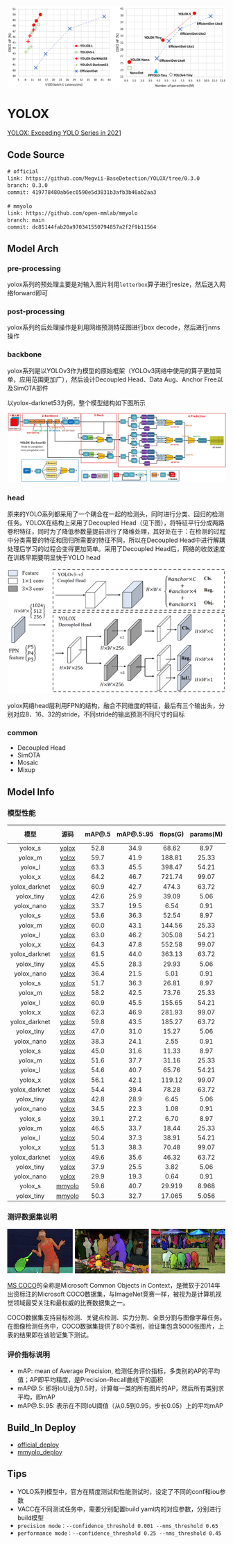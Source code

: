 
![](../../../images/cv/detection/yolox/info.png)

# YOLOX

[YOLOX: Exceeding YOLO Series in 2021](https://arxiv.org/abs/2107.08430)

## Code Source
```
# official
link: https://github.com/Megvii-BaseDetection/YOLOX/tree/0.3.0
branch: 0.3.0
commit: 419778480ab6ec0590e5d3831b3afb3b46ab2aa3

# mmyolo
link: https://github.com/open-mmlab/mmyolo
branch: main
commit: dc85144fab20a970341550794857a2f2f9b11564
```

## Model Arch

### pre-processing

yolox系列的预处理主要是对输入图片利用`letterbox`算子进行resize，然后送入网络forward即可

### post-processing

yolox系列的后处理操作是利用网络预测特征图进行box decode，然后进行nms操作

### backbone

yolox系列是以YOLOv3作为模型的原始框架（YOLOv3网络中使用的算子更加简单，应用范围更加广），然后设计Decoupled Head、Data Aug、Anchor Free以及SimOTA部件

以yolox-darknet53为例，整个模型结构如下图所示

![](../../../images/cv/detection/yolox/arch.jpg)

### head

原来的YOLO系列都采用了一个耦合在一起的检测头，同时进行分类、回归的检测任务。YOLOX在结构上采用了Decoupled Head（见下图），将特征平行分成两路卷积特征，同时为了降低参数量提前进行了降维处理，其好处在于：在检测的过程中分类需要的特征和回归所需要的特征不同，所以在Decoupled Head中进行解耦处理后学习的过程会变得更加简单。采用了Decoupled Head后，网络的收敛速度在训练早期要明显快于YOLO head

![](../../../images/cv/detection/yolox/decouple_head.png)

yolox网络head层利用FPN的结构，融合不同维度的特征，最后有三个输出头，分别对应8、16、32的stride，不同stride的输出预测不同尺寸的目标

### common

- Decoupled Head
- SimOTA
- Mosaic
- Mixup

## Model Info

### 模型性能

| 模型  | 源码 | mAP@.5 | mAP@.5:.95 | flops(G) | params(M) | input size |
| :---: | :--: | :--: | :--: | :---: | :----: | :--------: |
| yolox_s |[yolox](https://github.com/Megvii-BaseDetection/YOLOX/tree/0.3.0)|   52.8   |  34.9    |   68.62    |    8.97    |        1024    |
| yolox_m |[yolox](https://github.com/Megvii-BaseDetection/YOLOX/tree/0.3.0)|   59.7   |  41.9    |   188.81    |    25.33   |        1024    |
| yolox_l |[yolox](https://github.com/Megvii-BaseDetection/YOLOX/tree/0.3.0)|   63.3   |   45.5   |   398.47    |    54.21    |        1024    |
| yolox_x |[yolox](https://github.com/Megvii-BaseDetection/YOLOX/tree/0.3.0)|   64.2   |   46.7   |   721.74    |    99.07    |        1024    |
| yolox_darknet |[yolox](https://github.com/Megvii-BaseDetection/YOLOX/tree/0.3.0)|   60.9   |   42.7   |  474.3   |    63.72    |        1024    |
| yolox_tiny |[yolox](https://github.com/Megvii-BaseDetection/YOLOX/tree/0.3.0)|   42.6   |   25.9   |   39.09    |    5.06    |        1024    |
| yolox_nano |[yolox](https://github.com/Megvii-BaseDetection/YOLOX/tree/0.3.0)|   33.7   |   19.5   |   6.54    |    0.91   |        1024    |
| yolox_s |[yolox](https://github.com/Megvii-BaseDetection/YOLOX/tree/0.3.0)|   53.6   |  36.3    |   52.54    |    8.97    |        896    |
| yolox_m |[yolox](https://github.com/Megvii-BaseDetection/YOLOX/tree/0.3.0)|   60.0   |  43.1    |   144.56    |    25.33   |        896    |
| yolox_l |[yolox](https://github.com/Megvii-BaseDetection/YOLOX/tree/0.3.0)|   63.0   |   46.2   |   305.08    |    54.21    |        896    |
| yolox_x |[yolox](https://github.com/Megvii-BaseDetection/YOLOX/tree/0.3.0)|   64.3   |   47.8   |   552.58    |    99.07    |        896    |
| yolox_darknet |[yolox](https://github.com/Megvii-BaseDetection/YOLOX/tree/0.3.0)|   61.5   |   44.0   |  363.13   |    63.72    |        896    |
| yolox_tiny |[yolox](https://github.com/Megvii-BaseDetection/YOLOX/tree/0.3.0)|   45.5   |   28.3   |   29.93    |    5.06    |        896    |
| yolox_nano |[yolox](https://github.com/Megvii-BaseDetection/YOLOX/tree/0.3.0)|   36.4   |   21.5   |   5.01    |    0.91   |        896    |
| yolox_s |[yolox](https://github.com/Megvii-BaseDetection/YOLOX/tree/0.3.0)|   51.7   |  36.3    |   26.81    |    8.97    |        640    |
| yolox_m |[yolox](https://github.com/Megvii-BaseDetection/YOLOX/tree/0.3.0)|   58.2   |  42.5    |   73.76    |    25.33   |        640    |
| yolox_l |[yolox](https://github.com/Megvii-BaseDetection/YOLOX/tree/0.3.0)|   60.9   |   45.5   |   155.65    |    54.21    |        640    |
| yolox_x |[yolox](https://github.com/Megvii-BaseDetection/YOLOX/tree/0.3.0)|   62.3   |   46.9   |   281.93    |    99.07    |        640    |
| yolox_darknet |[yolox](https://github.com/Megvii-BaseDetection/YOLOX/tree/0.3.0)|   59.8   |   43.5   |  185.27   |    63.72    |        640    |
| yolox_tiny |[yolox](https://github.com/Megvii-BaseDetection/YOLOX/tree/0.3.0)|   47.0   |   31.0   |   15.27    |    5.06    |        640    |
| yolox_nano |[yolox](https://github.com/Megvii-BaseDetection/YOLOX/tree/0.3.0)|   38.3   |   24.1   |   2.55    |    0.91   |        640    |
| yolox_s |[yolox](https://github.com/Megvii-BaseDetection/YOLOX/tree/0.3.0)|   45.0   |  31.6    |   11.33    |    8.97    |        416    |
| yolox_m |[yolox](https://github.com/Megvii-BaseDetection/YOLOX/tree/0.3.0)|   51.6   |  37.7    |   31.16    |    25.33   |        416    |
| yolox_l |[yolox](https://github.com/Megvii-BaseDetection/YOLOX/tree/0.3.0)|   54.6   |   40.7   |   65.76    |    54.21    |        416    |
| yolox_x |[yolox](https://github.com/Megvii-BaseDetection/YOLOX/tree/0.3.0)|   56.1   |   42.1   |   119.12    |    99.07    |        416    |
| yolox_darknet |[yolox](https://github.com/Megvii-BaseDetection/YOLOX/tree/0.3.0)|   54.4   |   39.4   |  78.28   |    63.72    |        416    |
| yolox_tiny |[yolox](https://github.com/Megvii-BaseDetection/YOLOX/tree/0.3.0)|   42.8   |   28.9   |   6.45    |    5.06    |        416    |
| yolox_nano |[yolox](https://github.com/Megvii-BaseDetection/YOLOX/tree/0.3.0)|   34.5   |   22.3   |   1.08    |    0.91   |        416    |
| yolox_s |[yolox](https://github.com/Megvii-BaseDetection/YOLOX/tree/0.3.0)|   39.1   |  27.2    |   6.70    |    8.97    |        320    |
| yolox_m |[yolox](https://github.com/Megvii-BaseDetection/YOLOX/tree/0.3.0)|   46.5   |  33.7    |   18.44    |    25.33   |        320    |
| yolox_l |[yolox](https://github.com/Megvii-BaseDetection/YOLOX/tree/0.3.0)|   50.4   |   37.3   |   38.91    |    54.21    |        320    |
| yolox_x |[yolox](https://github.com/Megvii-BaseDetection/YOLOX/tree/0.3.0)|   51.3   |   38.3   |   70.48    |    99.07    |        320    |
| yolox_darknet |[yolox](https://github.com/Megvii-BaseDetection/YOLOX/tree/0.3.0)|   49.6   |   35.6   |  46.32   |    63.72    |        320    |
| yolox_tiny |[yolox](https://github.com/Megvii-BaseDetection/YOLOX/tree/0.3.0)|   37.9   |   25.5   |   3.82    |    5.06    |        320    |
| yolox_nano |[yolox](https://github.com/Megvii-BaseDetection/YOLOX/tree/0.3.0)|   29.9   |   19.3   |   0.64    |    0.91   |        320    |
| yolox_s |[mmyolo](https://github.com/open-mmlab/mmyolo/blob/main/configs/yolox/README.md)|   59.6   |   40.7   |   29.919    |    8.968    |        640    |
| yolox_tiny |[mmyolo](https://github.com/open-mmlab/mmyolo/blob/main/configs/yolox/README.md)|   50.3   |   32.7   |   17.065    |    5.056    |        640    |

### 测评数据集说明

![](../../../images/dataset/coco.png)

[MS COCO](https://cocodataset.org/#download)的全称是Microsoft Common Objects in Context，是微软于2014年出资标注的Microsoft COCO数据集，与ImageNet竞赛一样，被视为是计算机视觉领域最受关注和最权威的比赛数据集之一。 

COCO数据集支持目标检测、关键点检测、实力分割、全景分割与图像字幕任务。在图像检测任务中，COCO数据集提供了80个类别，验证集包含5000张图片，上表的结果即在该验证集下测试。

### 评价指标说明

- mAP: mean of Average Precision, 检测任务评价指标，多类别的AP的平均值；AP即平均精度，是Precision-Recall曲线下的面积
- mAP@.5: 即将IoU设为0.5时，计算每一类的所有图片的AP，然后所有类别求平均，即mAP
- mAP@.5:.95: 表示在不同IoU阈值（从0.5到0.95，步长0.05）上的平均mAP

## Build_In Deploy

- [official_deploy](./source_code/official_deploy.md)
- [mmyolo_deploy](./source_code/mmyolo_deploy.md)

## Tips
- YOLO系列模型中，官方在精度测试和性能测试时，设定了不同的conf和iou参数
- VACC在不同测试任务中，需要分别配置build yaml内的对应参数，分别进行build模型
- `precision mode：--confidence_threshold 0.001 --nms_threshold 0.65`
- `performance mode：--confidence_threshold 0.25 --nms_threshold 0.45`